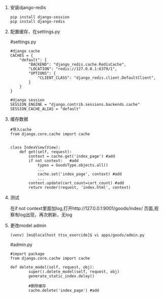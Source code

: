 1. 安装django-redis

   ```
   pip install django-session
   pip install django-redis
   ```

2. 配置缓存，在settings.py

   
   
   #settings.py
   
   ```
   #django cache
   CACHES = {
       "default": {
           "BACKEND": "django_redis.cache.RedisCache",
           "LOCATION": "redis://127.0.0.1:6379/1",
           "OPTIONS": {
               "CLIENT_CLASS": "django_redis.client.DefaultClient",
           }
       }
   }
   
   #django session
   SESSION_ENGINE = "django.contrib.sessions.backends.cache"
   SESSION_CACHE_ALIAS = "default"
   ```
   
3. 缓存数据

   ```
   #导入cache
   from django.core.cache import cache
   
   
   class IndexView(View):
       def get(self, request):
           context = cache.get('index_page') #add
           if not context:   #add 
               types = GoodsType.objects.all() 
               ...
               cache.set('index_page', context) #add
               ...
           context.update(cart_count=cart_count) #add
           return render(request, 'index.html', context)
   ```

4. 测试

   在if not context里面加log,打开http://127.0.0.1:9001/goods/index/ 页面,观察有log出现，再次刷新，无log

5. 更改model admin

   ```
   (venv) [ms@localhost ttsx_exercide]$ vi apps/goods/admin.py 
   ```

   #admin.py

   ```
   #import package
   from django.core.cache import cache
   
   def delete_model(self, request, obj):
           super().delete_model(self, request, obj)
           generate_static_index.delay()
           
           #删除缓存
           cache.delete('index_page') #add
   ```

   


